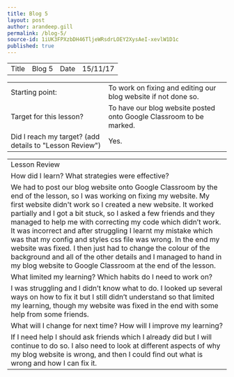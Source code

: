 ```yaml
---
title: Blog 5
layout: post
author: arandeep.gill
permalink: /blog-5/
source-id: 1iUK3FPXzbDH46TljeWRsdrLOEY2XysAeI-xevlW1D1c
published: true
---
```

<table>
  <tr>
    <td>Title</td>
    <td>Blog 5</td>
    <td>Date</td>
    <td>15/11/17</td>
  </tr>
</table>


<table>
  <tr>
    <td>Starting point:</td>
    <td>To work on fixing and editing our blog website if not done so.</td>
  </tr>
  <tr>
    <td>Target for this lesson?</td>
    <td>To have our blog website posted onto Google Classroom to be marked.</td>
  </tr>
  <tr>
    <td>Did I reach my target? 
(add details to "Lesson Review")</td>
    <td> Yes.</td>
  </tr>
</table>


<table>
  <tr>
    <td>Lesson Review</td>
  </tr>
  <tr>
    <td>How did I learn? What strategies were effective? </td>
  </tr>
  <tr>
    <td>We had to post our blog website onto Google Classroom by the end of the lesson, so I was working on fixing my website. My first website didn't work so I created a new website. It worked partially and I got a bit stuck, so I asked a few friends and they managed to help me with correcting my code which didn’t work. It was incorrect and after struggling I learnt my mistake which was that my config and styles css file was wrong. In the end my website was fixed. I then just had to change the colour of the background and all of the other details and I managed to hand in my blog website to Google Classroom at the end of the lesson.</td>
  </tr>
  <tr>
    <td>What limited my learning? Which habits do I need to work on? </td>
  </tr>
  <tr>
    <td>I was struggling and I didn’t know what to do. I looked up several ways on how to fix it but I still didn’t understand so that limited my learning, though my website was fixed in the end with some help from some friends.</td>
  </tr>
  <tr>
    <td>What will I change for next time? How will I improve my learning?</td>
  </tr>
  <tr>
    <td>If I need help I should ask friends which I already did but I will continue to do so. I also need to look at different aspects of why my blog website is wrong, and then I could find out what is wrong and how I can fix it.</td>
  </tr>
</table>


